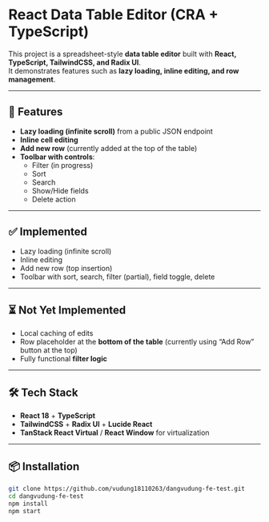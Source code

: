 # React Data Table Editor (CRA + TypeScript)

This project is a spreadsheet-style **data table editor** built with **React, TypeScript, TailwindCSS, and Radix UI**.  
It demonstrates features such as **lazy loading, inline editing, and row management**.  

---

## 🚀 Features

- **Lazy loading (infinite scroll)** from a public JSON endpoint  
- **Inline cell editing**  
- **Add new row** (currently added at the top of the table)  
- **Toolbar with controls**:  
  - Filter (in progress)  
  - Sort  
  - Search  
  - Show/Hide fields  
  - Delete action  

---

## ✅ Implemented

- Lazy loading (infinite scroll)  
- Inline editing  
- Add new row (top insertion)  
- Toolbar with sort, search, filter (partial), field toggle, delete  

---

## ⏳ Not Yet Implemented

- Local caching of edits  
- Row placeholder at the **bottom of the table** (currently using “Add Row” button at the top)  
- Fully functional **filter logic**  

---

## 🛠️ Tech Stack

- **React 18** + **TypeScript**  
- **TailwindCSS** + **Radix UI** + **Lucide React**  
- **TanStack React Virtual** / **React Window** for virtualization  

---

## 📦 Installation

```bash
git clone https://github.com/vudung18110263/dangvudung-fe-test.git
cd dangvudung-fe-test
npm install
npm start
